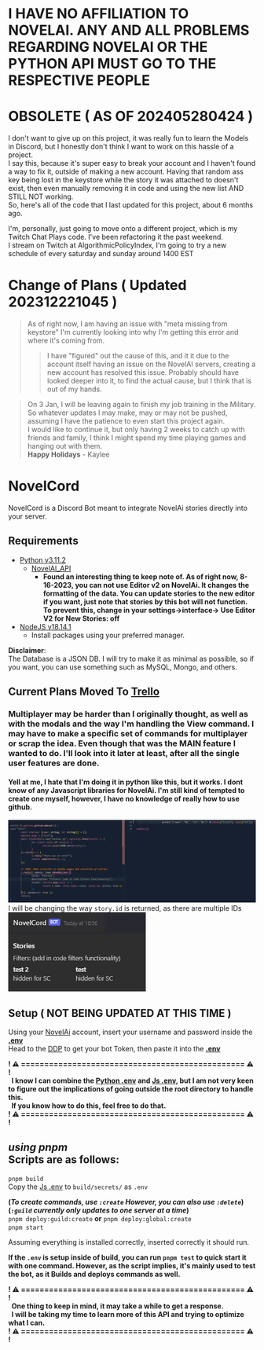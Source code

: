# I HAVE NO AFFILIATION TO NOVELAI. ANY AND ALL PROBLEMS REGARDING NOVELAI OR THE PYTHON API MUST GO TO THE RESPECTIVE PEOPLE

# OBSOLETE ( AS OF 202405280424 )
I don't want to give up on this project, it was really fun to learn the Models in Discord, but I honestly don't think I want to work on this hassle of a project.  
I say this, because it's super easy to break your account and I haven't found a way to fix it, outside of making a new account. Having that random ass key being lost in the keystore while the story it was attached to doesn't exist, then even manually removing it in code and using the new list AND STILL NOT working.  
So, here's all of the code that I last updated for this project, about 6 months ago.

I'm, personally, just going to move onto a different project, which is my Twitch Chat Plays code.
I've been refactoring it the past weekend.  
I stream on Twitch at AlgorithmicPolicyIndex, I'm going to try a new schedule of every saturday and sunday around 1400 EST

# Change of Plans ( Updated 202312221045 )
> As of right now, I am having an issue with "meta missing from keystore" I'm currently looking into why I'm getting this error and where it's coming from.  
>> I have "figured" out the cause of this, and it it due to the account itself having an issue on the NovelAI servers, creating a new account has resolved this issue. Probably should have looked deeper into it, to find the actual cause, but I think that is out of my hands.

> On 3 Jan, I will be leaving again to finish my job training in the Military. So whatever updates I may make, may or may not be pushed, assuming I have the patience to even start this project again.  
I would like to continue it, but only having 2 weeks to catch up with friends and family, I think I might spend my time playing games and hanging out with them.  
**Happy Holidays** - Kaylee

# NovelCord
NovelCord is a Discord Bot meant to integrate NovelAi stories directly into your server.

## Requirements
- [Python v3.11.2](https://www.python.org/downloads/)  
	- [NovelAI_API](https://github.com/Aedial/novelai-api/tree/main)
		- **Found an interesting thing to keep note of. As of right now, 8-16-2023, you can not use Editor v2 on NovelAi. It changes the formatting of the data. You can update stories to the new editor if you want, just note that stories by this bot will not function. To prevent this, change in your settings->interface-> Use Editor V2 for New Stories: off**
- [NodeJS v18.14.1](https://nodejs.org/en)
	- Install packages using your preferred manager.

**Disclaimer**:  
The Database is a JSON DB. I will try to make it as minimal as possible, so if you want, you can use something such as MySQL, Mongo, and others.

## Current Plans Moved To [Trello](https://trello.com/b/0Vcb2g1q)
### Multiplayer may be harder than I originally thought, as well as with the modals and the way I'm handling the View command. I may have to make a specific set of commands for multiplayer or scrap the idea. Even though that was the MAIN feature I wanted to do. I'll look into it later at least, after all the single user features are done.
#### Yell at me, I hate that I'm doing it in python like this, but it works. I dont know of any Javascript libraries for NovelAi. I'm still kind of tempted to create one myself, however, I have no knowledge of really how to use github.
![Code](code.png)
I will be changing the way `story.id` is returned, as there are multiple IDs  
![Test](test.png)

## Setup ( NOT BEING UPDATED AT THIS TIME )
Using your [NovelAi](https://novelai.net) account, insert your username and password inside the **[.env](python/example.env)**  
Head to the [DDP](https://discord.com/developers/applications) to get your bot Token, then paste it into the **[.env](src/secrets/example.env)**

**! ⚠️ ================================================ ⚠️ !  
  I know I can combine the [Python .env](python/example.env) and [Js .env](src/secrets/example.env), but I am not very keen to figure out the implications of going outside the root directory to handle this.  
  If you know how to do this, feel free to do that.  
! ⚠️ ================================================ ⚠️ !**  

*using pnpm*  
Scripts are as follows:  
---
`pnpm build`  
Copy the [Js .env](src/secrets/example.env) to `build/secrets/` as `.env`  

**(*To create commands, use `:create` However, you can also use `:delete`*)**  
**(*`:guild` currently only updates to one server at a time*)**    
`pnpm deploy:guild:create` **or** `pnpm deploy:global:create`  
`pnpm start`

Assuming everything is installed correctly, inserted correctly it should run.

**If the `.env` is setup inside of build, you can run `pnpm test` to quick start it with one command. However, as the script implies, it's mainly used to test the bot, as it Builds and deploys commands as well.**

**! ⚠️ ================================================ ⚠️ !  
  One thing to keep in mind, it may take a while to get a response.  
  I will be taking my time to learn more of this API and trying to optimize what I can.  
! ⚠️ ================================================ ⚠️ !**
